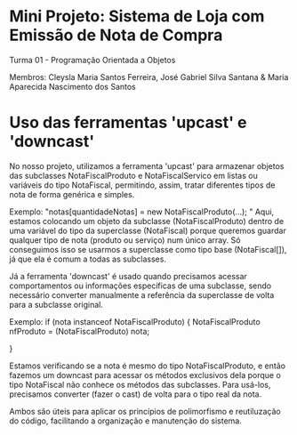 # Mini Projeto: Sistema de Loja com Emissão de Nota de Compra

Turma 01 - Programação Orientada a Objetos 

Membros:
Cleysla Maria Santos Ferreira,
José Gabriel Silva Santana &
Maria Aparecida Nascimento dos Santos

# Uso das ferramentas 'upcast' e 'downcast'

No nosso projeto, utilizamos a ferramenta 'upcast' para armazenar objetos das subclasses NotaFiscalProduto e NotaFiscalServico em listas ou variáveis do tipo NotaFiscal, permitindo, assim, tratar diferentes tipos de nota de forma genérica e simples.

Exemplo: "notas[quantidadeNotas] = new NotaFiscalProduto(...); "
Aqui, estamos colocando um objeto da subclasse (NotaFiscalProduto) dentro de uma variável do tipo da superclasse (NotaFiscal) porque queremos guardar qualquer tipo de nota (produto ou serviço) num único array. Só conseguimos isso se usarmos a superclasse como tipo base (NotaFiscal[]), já que ela é comum a todas as subclasses.

Já a ferramenta 'downcast' é usado quando precisamos acessar comportamentos ou informações específicas de uma subclasse, sendo necessário converter manualmente a referência da superclasse de volta para a subclasse original.

Exemplo: if (nota instanceof NotaFiscalProduto) {
    NotaFiscalProduto nfProduto = (NotaFiscalProduto) nota;
    
}

Estamos verificando se a nota é mesmo do tipo NotaFiscalProduto, e então fazemos um downcast para acessar os métodos exclusivos dela porque o tipo NotaFiscal não conhece os métodos das subclasses. Para usá-los, precisamos converter (fazer o cast) de volta para o tipo real da nota.

Ambos são úteis para aplicar os princípios de polimorfismo e reutiluzação do código, facilitando a organização e manutenção do sistema.
